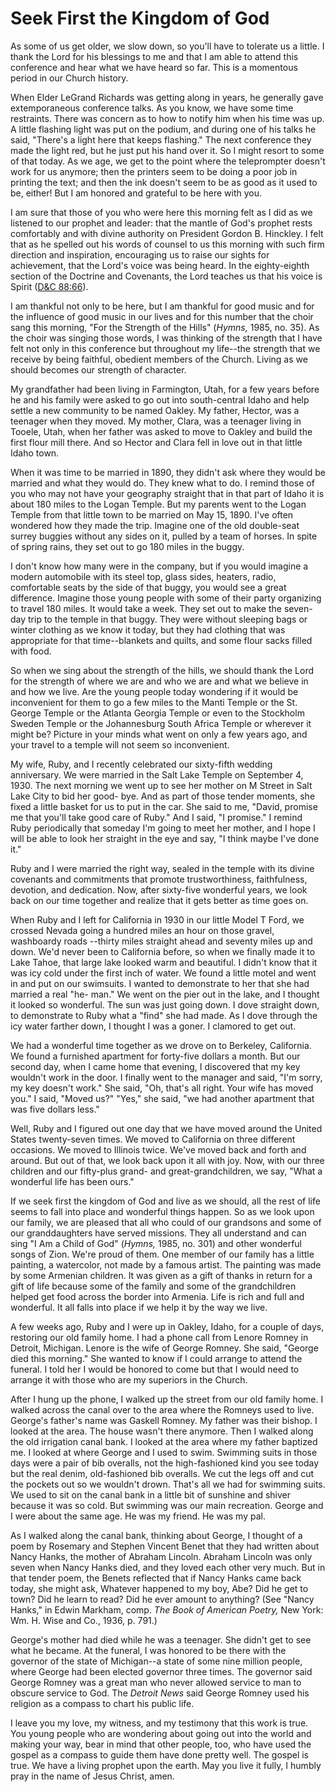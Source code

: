 # Seek First the Kingdom of God

As some of us get older, we slow down, so you'll have to tolerate us a little.
I thank the Lord for his blessings to me and that I am able to attend this
conference and hear what we have heard so far. This is a momentous period in
our Church history.

When Elder LeGrand Richards was getting along in years, he generally gave
extemporaneous conference talks. As you know, we have some time restraints.
There was concern as to how to notify him when his time was up. A little
flashing light was put on the podium, and during one of his talks he said,
"There's a light here that keeps flashing." The next conference they made the
light red, but he just put his hand over it. So I might resort to some of that
today. As we age, we get to the point where the teleprompter doesn't work for
us anymore; then the printers seem to be doing a poor job in printing the
text; and then the ink doesn't seem to be as good as it used to be, either!
But I am honored and grateful to be here with you.

I am sure that those of you who were here this morning felt as I did as we
listened to our prophet and leader: that the mantle of God's prophet rests
comfortably and with divine authority on President Gordon B. Hinckley. I felt
that as he spelled out his words of counsel to us this morning with such firm
direction and inspiration, encouraging us to raise our sights for achievement,
that the Lord's voice was being heard. In the eighty-eighth section of the
Doctrine and Covenants, the Lord teaches us that his voice is Spirit ([D&amp;C
88:66](https://www.lds.org/scriptures/dc-testament/dc/88.66?lang=eng#65)).

I am thankful not only to be here, but I am thankful for good music and for
the influence of good music in our lives and for this number that the choir
sang this morning, "For the Strength of the Hills" (_Hymns,_ 1985, no. 35). As
the choir was singing those words, I was thinking of the strength that I have
felt not only in this conference but throughout my life--the strength that we
receive by being faithful, obedient members of the Church. Living as we should
becomes our strength of character.

My grandfather had been living in Farmington, Utah, for a few years before he
and his family were asked to go out into south-central Idaho and help settle a
new community to be named Oakley. My father, Hector, was a teenager when they
moved. My mother, Clara, was a teenager living in Tooele, Utah, when her
father was asked to move to Oakley and build the first flour mill there. And
so Hector and Clara fell in love out in that little Idaho town.

When it was time to be married in 1890, they didn't ask where they would be
married and what they would do. They knew what to do. I remind those of you
who may not have your geography straight that in that part of Idaho it is
about 180 miles to the Logan Temple. But my parents went to the Logan Temple
from that little town to be married on May 15, 1890. I've often wondered how
they made the trip. Imagine one of the old double-seat surrey buggies without
any sides on it, pulled by a team of horses. In spite of spring rains, they
set out to go 180 miles in the buggy.

I don't know how many were in the company, but if you would imagine a modern
automobile with its steel top, glass sides, heaters, radio, comfortable seats
by the side of that buggy, you would see a great difference. Imagine those
young people with some of their party organizing to travel 180 miles. It would
take a week. They set out to make the seven-day trip to the temple in that
buggy. They were without sleeping bags or winter clothing as we know it today,
but they had clothing that was appropriate for that time--blankets and quilts,
and some flour sacks filled with food.

So when we sing about the strength of the hills, we should thank the Lord for
the strength of where we are and who we are and what we believe in and how we
live. Are the young people today wondering if it would be inconvenient for
them to go a few miles to the Manti Temple or the St. George Temple or the
Atlanta Georgia Temple or even to the Stockholm Sweden Temple or the
Johannesburg South Africa Temple or wherever it might be? Picture in your
minds what went on only a few years ago, and your travel to a temple will not
seem so inconvenient.

My wife, Ruby, and I recently celebrated our sixty-fifth wedding anniversary.
We were married in the Salt Lake Temple on September 4, 1930. The next morning
we went up to see her mother on M Street in Salt Lake City to bid her good-
bye. And as part of those tender moments, she fixed a little basket for us to
put in the car. She said to me, "David, promise me that you'll take good care
of Ruby." And I said, "I promise." I remind Ruby periodically that someday I'm
going to meet her mother, and I hope I will be able to look her straight in
the eye and say, "I think maybe I've done it."

Ruby and I were married the right way, sealed in the temple with its divine
covenants and commitments that promote trustworthiness, faithfulness,
devotion, and dedication. Now, after sixty-five wonderful years, we look back
on our time together and realize that it gets better as time goes on.

When Ruby and I left for California in 1930 in our little Model T Ford, we
crossed Nevada going a hundred miles an hour on those gravel, washboardy roads
--thirty miles straight ahead and seventy miles up and down. We'd never been
to California before, so when we finally made it to Lake Tahoe, that large
lake looked warm and beautiful. I didn't know that it was icy cold under the
first inch of water. We found a little motel and went in and put on our
swimsuits. I wanted to demonstrate to her that she had married a real "he-
man." We went on the pier out in the lake, and I thought it looked so
wonderful. The sun was just going down. I dove straight down, to demonstrate
to Ruby what a "find" she had made. As I dove through the icy water farther
down, I thought I was a goner. I clamored to get out.

We had a wonderful time together as we drove on to Berkeley, California. We
found a furnished apartment for forty-five dollars a month. But our second
day, when I came home that evening, I discovered that my key wouldn't work in
the door. I finally went to the manager and said, "I'm sorry, my key doesn't
work." She said, "Oh, that's all right. Your wife has moved you." I said,
"Moved us?" "Yes," she said, "we had another apartment that was five dollars
less."

Well, Ruby and I figured out one day that we have moved around the United
States twenty-seven times. We moved to California on three different
occasions. We moved to Illinois twice. We've moved back and forth and around.
But out of that, we look back upon it all with joy. Now, with our three
children and our fifty-plus grand- and great-grandchildren, we say, "What a
wonderful life has been ours."

If we seek first the kingdom of God and live as we should, all the rest of
life seems to fall into place and wonderful things happen. So as we look upon
our family, we are pleased that all who could of our grandsons and some of our
granddaughters have served missions. They all understand and can sing "I Am a
Child of God" (_Hymns,_ 1985, no. 301) and other wonderful songs of Zion.
We're proud of them. One member of our family has a little painting, a
watercolor, not made by a famous artist. The painting was made by some
Armenian children. It was given as a gift of thanks in return for a gift of
life because some of the family and some of the grandchildren helped get food
across the border into Armenia. Life is rich and full and wonderful. It all
falls into place if we help it by the way we live.

A few weeks ago, Ruby and I were up in Oakley, Idaho, for a couple of days,
restoring our old family home. I had a phone call from Lenore Romney in
Detroit, Michigan. Lenore is the wife of George Romney. She said, "George died
this morning." She wanted to know if I could arrange to attend the funeral. I
told her I would be honored to come but that I would need to arrange it with
those who are my superiors in the Church.

After I hung up the phone, I walked up the street from our old family home. I
walked across the canal over to the area where the Romneys used to live.
George's father's name was Gaskell Romney. My father was their bishop. I
looked at the area. The house wasn't there anymore. Then I walked along the
old irrigation canal bank. I looked at the area where my father baptized me. I
looked at where George and I used to swim. Swimming suits in those days were a
pair of bib overalls, not the high-fashioned kind you see today but the real
denim, old-fashioned bib overalls. We cut the legs off and cut the pockets out
so we wouldn't drown. That's all we had for swimming suits. We used to sit on
the canal bank in a little bit of sunshine and shiver because it was so cold.
But swimming was our main recreation. George and I were about the same age. He
was my friend. He was my pal.

As I walked along the canal bank, thinking about George, I thought of a poem
by Rosemary and Stephen Vincent Benet that they had written about Nancy Hanks,
the mother of Abraham Lincoln. Abraham Lincoln was only seven when Nancy Hanks
died, and they loved each other very much. But in that tender poem, the Benets
reflected that if Nancy Hanks came back today, she might ask, Whatever
happened to my boy, Abe? Did he get to town? Did he learn to read? Did he ever
amount to anything? (See "Nancy Hanks," in Edwin Markham, comp. _The Book of
American Poetry,_ New York: Wm. H. Wise and Co., 1936, p. 791.)

George's mother had died while he was a teenager. She didn't get to see what
he became. At the funeral, I was honored to be there with the governor of the
state of Michigan--a state of some nine million people, where George had been
elected governor three times. The governor said George Romney was a great man
who never allowed service to man to obscure service to God. The _Detroit News_
said George Romney used his religion as a compass to chart his public life.

I leave you my love, my witness, and my testimony that this work is true. You
young people who are wondering about going out into the world and making your
way, bear in mind that other people, too, who have used the gospel as a
compass to guide them have done pretty well. The gospel is true. We have a
living prophet upon the earth. May you live it fully, I humbly pray in the
name of Jesus Christ, amen.

